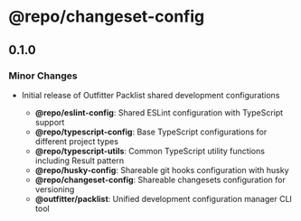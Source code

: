 # @repo/changeset-config

## 0.1.0

### Minor Changes

- Initial release of Outfitter Packlist shared development configurations

  - **@repo/eslint-config**: Shared ESLint configuration with TypeScript support
  - **@repo/typescript-config**: Base TypeScript configurations for different project types
  - **@repo/typescript-utils**: Common TypeScript utility functions including Result pattern
  - **@repo/husky-config**: Shareable git hooks configuration with husky
  - **@repo/changeset-config**: Shareable changesets configuration for versioning
  - **@outfitter/packlist**: Unified development configuration manager CLI tool
